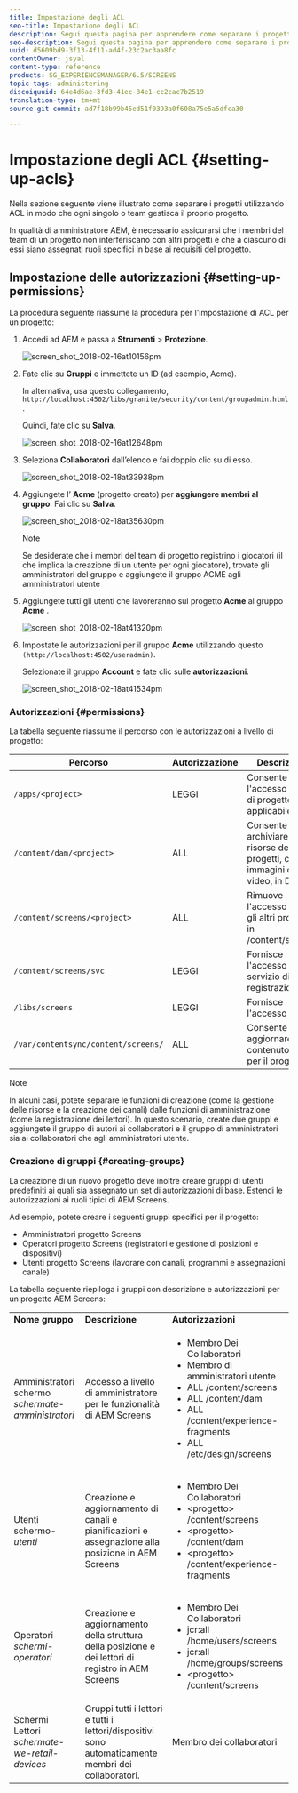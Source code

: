 ```yaml
---
title: Impostazione degli ACL
seo-title: Impostazione degli ACL
description: Segui questa pagina per apprendere come separare i progetti utilizzando ACL in modo che ogni singolo o team gestisca il proprio progetto.
seo-description: Segui questa pagina per apprendere come separare i progetti utilizzando ACL in modo che ogni singolo o team gestisca il proprio progetto.
uuid: d5609bd9-3f13-4f11-ad4f-23c2ac3aa8fc
contentOwner: jsyal
content-type: reference
products: SG_EXPERIENCEMANAGER/6.5/SCREENS
topic-tags: administering
discoiquuid: 64e4d6ae-3fd3-41ec-84e1-cc2cac7b2519
translation-type: tm+mt
source-git-commit: ad7f18b99b45ed51f0393a0f608a75e5a5dfca30

---
```



# Impostazione degli ACL {#setting-up-acls}

Nella sezione seguente viene illustrato come separare i progetti utilizzando ACL in modo che ogni singolo o team gestisca il proprio progetto.

In qualità di amministratore AEM, è necessario assicurarsi che i membri del team di un progetto non interferiscano con altri progetti e che a ciascuno di essi siano assegnati ruoli specifici in base ai requisiti del progetto.

## Impostazione delle autorizzazioni {#setting-up-permissions}

La procedura seguente riassume la procedura per l'impostazione di ACL per un progetto:

1. Accedi ad AEM e passa a **Strumenti** &gt; **Protezione**.

   ![screen_shot_2018-02-16at10156pm](assets/screen_shot_2018-02-16at10156pm.png)

1. Fate clic su **Gruppi** e immettete un ID (ad esempio, Acme).

   In alternativa, usa questo collegamento, `http://localhost:4502/libs/granite/security/content/groupadmin.html`.

   Quindi, fate clic su **Salva**.

   ![screen_shot_2018-02-16at12648pm](assets/screen_shot_2018-02-16at12648pm.png)

1. Seleziona **Collaboratori** dall’elenco e fai doppio clic su di esso.

   ![screen_shot_2018-02-18at33938pm](assets/screen_shot_2018-02-18at33938pm.png)

1. Aggiungete l’ **Acme** (progetto creato) per **aggiungere membri al gruppo**. Fai clic su **Salva**.

   ![screen_shot_2018-02-18at35630pm](assets/screen_shot_2018-02-18at35630pm.png)

   >[!NOTE]
   >
   >Se desiderate che i membri del team di progetto registrino i giocatori (il che implica la creazione di un utente per ogni giocatore), trovate gli amministratori del gruppo e aggiungete il gruppo ACME agli amministratori utente

1. Aggiungete tutti gli utenti che lavoreranno sul progetto **Acme** al gruppo **Acme** .

   ![screen_shot_2018-02-18at41320pm](assets/screen_shot_2018-02-18at41320pm.png)

1. Impostate le autorizzazioni per il gruppo **Acme** utilizzando questo `(http://localhost:4502/useradmin)`.

   Selezionate il gruppo **Account** e fate clic sulle **autorizzazioni**.

   ![screen_shot_2018-02-18at41534pm](assets/screen_shot_2018-02-18at41534pm.png)

### Autorizzazioni {#permissions}

La tabella seguente riassume il percorso con le autorizzazioni a livello di progetto:

| **Percorso** | **Autorizzazione** | **Descrizione** |
|---|---|---|
| `/apps/<project>` | LEGGI | Consente l'accesso ai file di progetto (se applicabile) |
| `/content/dam/<project>` | ALL | Consente di archiviare le risorse dei progetti, come immagini o video, in DAM |
| `/content/screens/<project>` | ALL | Rimuove l'accesso a tutti gli altri progetti in /content/screens |
| `/content/screens/svc` | LEGGI | Fornisce l'accesso al servizio di registrazione |
| `/libs/screens` | LEGGI | Fornisce l'accesso a DCC |
| `/var/contentsync/content/screens/` | ALL | Consente di aggiornare il contenuto offline per il progetto |

>[!NOTE]
>
>In alcuni casi, potete separare le funzioni di creazione (come la gestione delle risorse e la creazione dei canali) dalle funzioni di amministrazione (come la registrazione dei lettori). In questo scenario, create due gruppi e aggiungete il gruppo di autori ai collaboratori e il gruppo di amministratori sia ai collaboratori che agli amministratori utente.

### Creazione di gruppi {#creating-groups}

La creazione di un nuovo progetto deve inoltre creare gruppi di utenti predefiniti ai quali sia assegnato un set di autorizzazioni di base. Estendi le autorizzazioni ai ruoli tipici di AEM Screens.

Ad esempio, potete creare i seguenti gruppi specifici per il progetto:

* Amministratori progetto Screens
* Operatori progetto Screens (registratori e gestione di posizioni e dispositivi)
* Utenti progetto Screens (lavorare con canali, programmi e assegnazioni canale)

La tabella seguente riepiloga i gruppi con descrizione e autorizzazioni per un progetto AEM Screens:

<table>
 <tbody>
  <tr>
   <td><strong>Nome gruppo</strong></td>
   <td><strong>Descrizione</strong></td>
   <td><strong>Autorizzazioni</strong></td>
  </tr>
  <tr>
   <td>Amministratori<br /> schermo <em>schermate-amministratori</em></td>
   <td>Accesso a livello di amministratore per le funzionalità di AEM Screens</td>
   <td>
    <ul>
     <li>Membro Dei Collaboratori</li>
     <li>Membro di amministratori utente</li>
     <li>ALL /content/screens</li>
     <li>ALL /content/dam</li>
     <li>ALL /content/experience-fragments</li>
     <li>ALL /etc/design/screens</li>
    </ul> </td>
  </tr>
  <tr>
   <td>Utenti<br /> schermo- <em>utenti</em></td>
   <td>Creazione e aggiornamento di canali e pianificazioni e assegnazione alla posizione in AEM Screens</td>
   <td>
    <ul>
     <li>Membro Dei Collaboratori</li>
     <li>&lt;progetto&gt; /content/screens</li>
     <li>&lt;progetto&gt; /content/dam</li>
     <li>&lt;progetto&gt; /content/experience-fragments</li>
    </ul> </td>
  </tr>
  <tr>
   <td>Operatori<br /> <em>schermi-operatori</em></td>
   <td>Creazione e aggiornamento della struttura della posizione e dei lettori di registro in AEM Screens</td>
   <td>
    <ul>
     <li>Membro Dei Collaboratori</li>
     <li>jcr:all /home/users/screens</li>
     <li>jcr:all /home/groups/screens</li>
     <li>&lt;progetto&gt; /content/screens</li>
    </ul> </td>
  </tr>
  <tr>
   <td>Schermi Lettori<br /> <em>schermate-we-retail-devices</em></td>
   <td>Gruppi tutti i lettori e tutti i lettori/dispositivi sono automaticamente membri dei collaboratori.</td>
   <td><p> Membro dei collaboratori</p> </td>
  </tr>
 </tbody>
</table>

